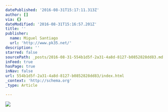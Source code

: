 ```yaml
---
datePublished: '2016-08-31T15:17:11.313Z'
author: []
via: {}
dateModified: '2016-08-31T15:16:57.201Z'
title: ''
publisher:
  name: Miguel Santiago
  url: 'http://www.pk35.net/'
description: ''
starred: false
sourcePath: _posts/2016-08-31-554b1d5f-2a31-4a8d-8127-b0852828dd83.md
inFeed: true
hasPage: true
inNav: false
url: 554b1d5f-2a31-4a8d-8127-b0852828dd83/index.html
_context: 'http://schema.org'
_type: Article

---
```

![](https://the-grid-user-content.s3-us-west-2.amazonaws.com/3d2aae41-8e29-4fe5-b583-9f8eafc8bd5e.jpg)